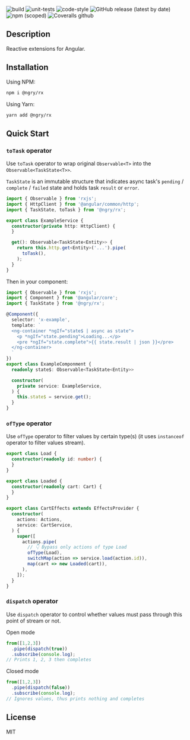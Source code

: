 ![build](https://github.com/ngry-project/rx/workflows/build/badge.svg?branch=master)
![unit-tests](https://github.com/ngry-project/rx/workflows/unit-tests/badge.svg?branch=master)
![code-style](https://github.com/ngry-project/rx/workflows/code-style/badge.svg?branch=master)
![GitHub release (latest by date)](https://img.shields.io/github/v/release/ngry-project/rx?logo=github)
![npm (scoped)](https://img.shields.io/npm/v/@ngry/rx?logo=npm)
![Coveralls github](https://img.shields.io/coveralls/github/ngry-project/rx?logo=jest)

## Description

Reactive extensions for Angular.

## Installation

Using NPM:

```bash
npm i @ngry/rx
```

Using Yarn:

```bash
yarn add @ngry/rx
```

## Quick Start

### `toTask` operator

Use `toTask` operator to wrap original `Observable<T>` into the `Observable<TaskState<T>>`.

`TaskState` is an immutable structure that indicates async task's `pending` / `complete` / `failed` state and holds
task `result` or `error`.

```ts
import { Observable } from 'rxjs';
import { HttpClient } from '@angular/common/http';
import { TaskState, toTask } from '@ngry/rx';

export class ExampleService {
  constructor(private http: HttpClient) {
  }

  get(): Observable<TaskState<Entity>> {
    return this.http.get<Entity>('...').pipe(
      toTask(),
    );
  }
}
```

Then in your component:

```ts
import { Observable } from 'rxjs';
import { Component } from '@angular/core';
import { TaskState } from '@ngry/rx';

@Component({
  selector: 'x-example',
  template: `
  <ng-container *ngIf="state$ | async as state">
    <p *ngIf="state.pending">Loading...</p>
    <pre *ngIf="state.complete">{{ state.result | json }}</pre>
  </ng-container>
  `
})
export class ExampleComponment {
  readonly state$: Observable<TaskState<Entity>>

  constructor(
    private service: ExampleService,
  ) {
    this.state$ = service.get();
  }
}
```

### `ofType` operator

Use `ofType` operator to filter values by certain type(s) (it uses `instanceof` operator to filter values stream).

```ts
export class Load {
  constructor(readonly id: number) {
  }
}

export class Loaded {
  constructor(readonly cart: Cart) {
  }
}

export class CartEffects extends EffectsProvider {
  constructor(
    actions: Actions,
    service: CartService,
  ) {
    super([
      actions.pipe(
        // 👇 Bypass only actions of type Load
        ofType(Load),
        switchMap(action => service.load(action.id)),
        map(cart => new Loaded(cart)),
      ),
    ]);
  }
}
```

### `dispatch` operator

Use `dispatch` operator to control whether values must pass through this point of stream or not.

Open mode

```ts
from([1,2,3])
  .pipe(dispatch(true))
  .subscribe(console.log);
// Prints 1, 2, 3 then completes
```

Closed mode

```ts
from([1,2,3])
  .pipe(dispatch(false))
  .subscribe(console.log);
// Ignores values, thus prints nothing and completes
```
## License

MIT
